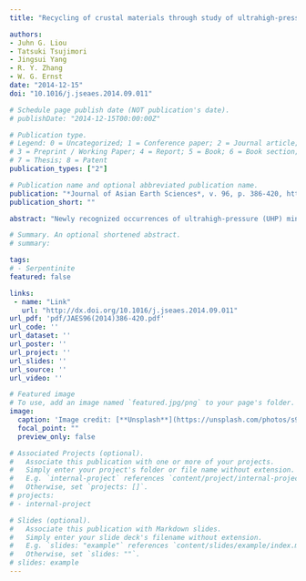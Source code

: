 ```yaml
---
title: "Recycling of crustal materials through study of ultrahigh-pressure minerals in collisional orogens, ophiolites, and mantle xenoliths: A Review"

authors:
- Juhn G. Liou
- Tatsuki Tsujimori
- Jingsui Yang
- R. Y. Zhang
- W. G. Ernst
date: "2014-12-15"
doi: "10.1016/j.jseaes.2014.09.011"

# Schedule page publish date (NOT publication's date).
# publishDate: "2014-12-15T00:00:00Z"

# Publication type.
# Legend: 0 = Uncategorized; 1 = Conference paper; 2 = Journal article;
# 3 = Preprint / Working Paper; 4 = Report; 5 = Book; 6 = Book section;
# 7 = Thesis; 8 = Patent
publication_types: ["2"]

# Publication name and optional abbreviated publication name.
publication: "*Journal of Asian Earth Sciences*, v. 96, p. 386-420, https://doi.org/10.1016/j.jseaes.2014.09.011"
publication_short: ""

abstract: "Newly recognized occurrences of ultrahigh-pressure (UHP) minerals including diamonds in ultrahigh-temperature (UHT) felsic granulites of orogenic belts, in chromitites associated with ophiolitic complexes, and in mantle xenoliths suggest the recycling of crustal materials through deep subduction, mantle upwelling, and return to the Earth’s surface. This circulation process is supported by crust-derived mineral inclusions in deep-seated zircons, chromites, and diamonds from collision-type orogens, from eclogitic xenoliths in kimberlites, and from chromitities of several Alpine–Himalayan and Polar Ural ophiolites; some of these minerals contain low-atomic number elements typified by crustal isotopic signatures. Ophiolite-type diamonds in placer deposits and as inclusions in chromitites together with numerous highly reduced minerals and alloys appear to have formed near the mantle transition zone. In addition to ringwoodite and inferred stishovite, a number of nanometric minerals have been identified as inclusions employing state-of-the-art analytical tools. Reconstitution of now-exsolved precursor UHP phases and recognition of subtle decompression microstructures produced during exhumation reflect earlier UHP conditions. For example, Tibetan chromites containing exsolution lamellae of coesite + diopside suggest that the original chromitites formed at P > 9–10 GPa at depths of >250–300 km. The precursor phase most likely had a Ca-ferrite or a Ca-titanite structure; both are polymorphs of chromite and (at 2000 °C) would have formed at minimum pressures of P > 12.5 or 20 GPa respectively. Some podiform chromitites and host peridotites contain rare minerals of undoubted crustal origin, including zircon, feldspars, garnet, kyanite, andalusite, quartz, and rutile; the zircons possess much older U–Pb ages than the time of ophiolite formation. These UHP mineral-bearing chromitite hosts evidently had a deep-seated evolution prior to extensional mantle upwelling and partial melting at shallow depths to form the overlying ophiolite complexes. These new findings together with stable isotopic and inclusion characteristics of diamonds provide compelling evidence for profound underflow of both oceanic and continental lithosphere, recycling of surface ‘organic’ carbon into the lower mantle, and ascent to the Earth’s surface through mantle upwelling. Intensified study of UHP granulite-facies lower crustal basement and ophiolitic chromitites should allow a better understanding of the geodynamics of subduction and crustal cycling."

# Summary. An optional shortened abstract.
# summary: 

tags: 
# - Serpentinite
featured: false

links:
 - name: "Link"
   url: "http://dx.doi.org/10.1016/j.jseaes.2014.09.011"
url_pdf: 'pdf/JAES96(2014)386-420.pdf'
url_code: ''
url_dataset: ''
url_poster: ''
url_project: ''
url_slides: ''
url_source: ''
url_video: ''

# Featured image
# To use, add an image named `featured.jpg/png` to your page's folder. 
image: 
  caption: 'Image credit: [**Unsplash**](https://unsplash.com/photos/s9CC2SKySJM)'
  focal_point: ""
  preview_only: false

# Associated Projects (optional).
#   Associate this publication with one or more of your projects.
#   Simply enter your project's folder or file name without extension.
#   E.g. `internal-project` references `content/project/internal-project/index.md`.
#   Otherwise, set `projects: []`.
# projects:
# - internal-project

# Slides (optional).
#   Associate this publication with Markdown slides.
#   Simply enter your slide deck's filename without extension.
#   E.g. `slides: "example"` references `content/slides/example/index.md`.
#   Otherwise, set `slides: ""`.
# slides: example
---
```

